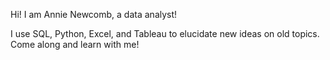 Hi! I am Annie Newcomb, a data analyst! 

I use SQL, Python, Excel, and Tableau to elucidate new ideas on old topics. Come along and learn with me! 

<!---
annie-newcomb/annie-newcomb is a ✨ special ✨ repository because its `README.md` (this file) appears on your GitHub profile.
You can click the Preview link to take a look at your changes.
--->
